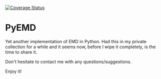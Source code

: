 [![Coverage Status](https://coveralls.io/repos/github/laszukdawid/PyEMD/badge.svg?branch=master)](https://coveralls.io/github/laszukdawid/PyEMD?branch=master)

# PyEMD
Yet another implementation of EMD in Python. Had this in my private collection for a while and it seems now, before I wipe it completely, is the time to share it.

Don't hesitate to contact me with any questions/suggestions.

Enjoy it!
